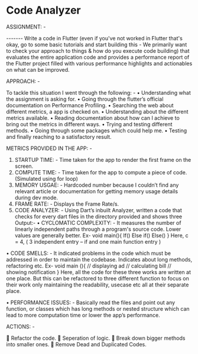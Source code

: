 # Code Analyzer

ASSIGNMENT: -

------- Write a code in Flutter (even if you've not worked in Flutter that's okay, go to some basic tutorials and start building this - We primarily want to check your approach to things & how do you execute code building) that evaluates the entire application code and provides a performance report of the Flutter project filled with various performance highlights and actionables on what can be improved.

APPROACH: - 

To tackle this situation I went through the following: -
•	Understanding what the assignment is asking for.
•	Going through the flutter’s official documentation on Performance Profiling.
•	Searching the web about different metrics, a app is checked on.
•	Understanding about the different metrics available.
•	Reading documentation about how can I achieve to bring out the metrics in different ways.
•	Trying and testing different methods. 
•	Going through some packages which could help me.
•	Testing and finally reaching to a satisfactory result.

METRICS PROVIDED IN THE APP: - 

1.	STARTUP TIME: - Time taken for the app to render the first frame on the screen.
2.	COMPUTE TIME: - Time taken for the app to compute a piece of code. (Simulated using for loop)
3.	MEMORY USGAE: - Hardcoded number because I couldn’t find any relevant article or documentation for getting memory usage details during dev mode.
4.	FRAME RATE: - Displays the Frame Rate/s.
5.	CODE ANALYZER: - Using Dart’s inbuilt Analyzer, written a code that checks for every dart files in the directory provided and shows three Output:-
•	CYCLOMATIC COMPLEXITY: - It measures the number of linearly independent paths through a program's source code. Lower values are generally better.
Ex-  void main(){
        If()
        Else if()
        Else()
}
       Here, c = 4, ( 3 independent entry – if and one main function entry )

•	CODE SMELLS: - It indicated problems in the code which must be addressed in order to maintain the codebase. Indicates about long methods, refactoring etc.
Ex-  void main (){
     // displaying ad
     // calculating bill
     // showing notification
}
  Here, all the code for these three works are written at one place. But this can       be refactored to three different function to focus on their work only maintaining the readability, usecase etc all at their separate place.

•	PERFORMANCE ISSUES: - Basically read the files and point out any function, or classes which has long methods or nested structure which can lead to more computation time or lower the app’s performance.

ACTIONS: - 

	Refactor the code.
	Seperation of logic.
	Break down bigger methods into smaller ones.
	Remove Dead and Duplicated Codes.

